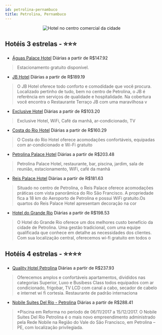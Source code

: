 ```yaml
---
id: petrolina-pernambuco
title: Petrolina, Pernambuco
---
```


<center><img src="https://static.hotelurbano.com/reservas/prod0/15/15442/5d3f4c94c41c9_aguas-palace-hotel.jpg" alt="Hotel no centro comercial da cidade" /></center>


## Hotéis 3 estrelas - ⭐️⭐️⭐️

-    [Águas Palace Hotel](https://www.hurb.com/hoteis/petrolina/aguas-palace-hotel-15442?cmp=18055) Diárias a partir de R$147.92
   > Estacionamento gratuito disponível.
-    [JB Hotel](https://www.hurb.com/hoteis/petrolina/jb-hotel-OMN-8211?cmp=18055) Diárias a partir de R$189.19
   > O JB Hotel oferece todo conforto e comodidade que você procura. Localizado pertinho de tudo, bem no centro de Petrolina, o JB é referência em serviços de qualidade e hospitalidade. Na cobertura você encontra o Restaurante Terraço JB com uma maravilhosa v
-    [Exclusive Hotel](https://www.hurb.com/hoteis/petrolina/exclusive-hotel-10498?cmp=18055) Diárias a partir de R$103.20
   > Exclusive Hotel, WiFi, Café da manhã, ar-condicionado, TV
-    [Costa do Rio Hotel](https://www.hurb.com/hoteis/petrolina/costa-do-rio-hotel-11318?cmp=18055) Diárias a partir de R$160.29
   > O Costa do Rio Hotel oferece acomodações confortáveis, equipadas com ar-condicionado e Wi-Fi gratuito
-    [Petrolina Palace Hotel](https://www.hurb.com/hoteis/petrolina/petrolina-palace-hotel-10437?cmp=18055) Diárias a partir de R$203.48
   > Petrolina Palace Hotel, restaurante, bar, piscina, jardim, sala de reunião, estacionamento, WiFi, café da manhã
-    [Reis Palace Hotel](https://www.hurb.com/hoteis/petrolina/reis-palace-hotel-OMN-8232?cmp=18055) Diárias a partir de R$181.63
   > Situado no centro de Petrolina, o Reis Palace oferece acomodações práticas com vista panorâmica do Rio São Francisco. A propriedade fica a 18 km do Aeroporto de Petrolina e possui WiFi gratuito.Os quartos do Reis Palace Hotel apresentam decoração na cor 
-    [Hotel do Grande Rio](https://www.hurb.com/hoteis/petrolina/hotel-do-grande-rio-OMN-7197?cmp=18055) Diárias a partir de R$198.53
   > O Hotel do Grande Rio oferece um dos melhores custo benefício da cidade de Petrolina. Uma gestão tradicional, com uma equipe qualificada que conhece em detalhe as necessidades dos clientes. Com sua localização central, oferecemos wi-fi gratuito em todos o

## Hotéis 4 estrelas - ⭐️⭐️⭐️⭐️

-    [Quality Hotel Petrolina](https://www.hurb.com/hoteis/petrolina/quality-hotel-petrolina-OMN-1978?cmp=18055) Diárias a partir de R$237.93
   > Oferecemos amplos e confortáveis apartamentos, divididos nas categorias Superior, Luxo e Busibess Class todos equipados com ar condicionado, frigobar, TV LCD com canal a cabo, secador de cabelo e internet wi fi cortesia. Restaurante de padrão internaciona
-    [Nobile Suites Del Rio - Petrolina](https://www.hurb.com/hoteis/petrolina/nobile-suites-del-rio-petrolina-OMN-5580?cmp=18055) Diárias a partir de R$288.41
   > *Piscina em Reforma no período de 06/11/2017 a 15/12/2017. O Nobile Suites Del Rio Petrolina é o mais novo empreendimento administrado pela Rede Nobile na Região do Vale do São Francisco, em  Petrolina – PE, com localização privilegiada.
